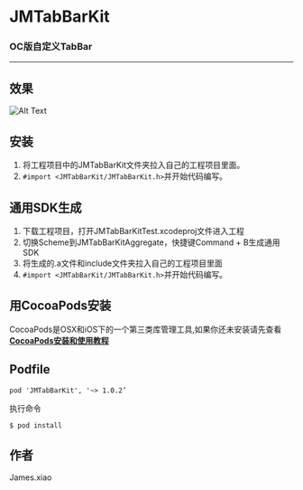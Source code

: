 # JMTabBarKit
### OC版自定义TabBar
---

## 效果
![Alt Text](https://github.com/James-oc/JMShareSource/raw/master/screenshots/OC/JMTabBarKit/JMTabBarKit.gif)

## 安装
1. 将工程项目中的JMTabBarKit文件夹拉入自己的工程项目里面。
2. ```#import <JMTabBarKit/JMTabBarKit.h>```并开始代码编写。

## 通用SDK生成
1. 下载工程项目，打开JMTabBarKitTest.xcodeproj文件进入工程
2. 切换Scheme到JMTabBarKitAggregate，快捷键Command + B生成通用SDK
3. 将生成的.a文件和include文件夹拉入自己的工程项目里面
4. ```#import <JMTabBarKit/JMTabBarKit.h>```并开始代码编写。

## 用CocoaPods安装
CocoaPods是OSX和iOS下的一个第三类库管理工具,如果你还未安装请先查看[**CocoaPods安装和使用教程**](http://code4app.com/article/cocoapods-install-usage)

## Podfile
```OC
pod 'JMTabBarKit', '~> 1.0.2’
```
执行命令
```OC
$ pod install
```

## 作者
James.xiao
